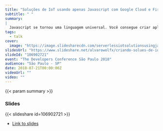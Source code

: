 ```yaml
---
title: "Soluções de IoT usando apenas Javascript com Google Cloud e Firebase"
subtitle: " "
summary:
|
  Javascript se tornou uma linguagem universal. Você consegue criar aplicações Web, Desktop, Backend e agora até mesmo em microcontroladores. Aqui você verá como criar uma solução completa de IoT, desde a coleta de dados dos dispositivos, usando Javascript na ponta e construindo um pipeline de processamento desses dados na nuvem também apenas usando Javascript. Tudo isso em sua grande maioria usando serviços gerenciados e arquitetura serverless, sem ter que se queimar configurando servidores.
tags:
  - talk
cover:
  image: "https://image.slidesharecdn.com/serverlessiotsolutionsusingjavascript-180721142319/95/criando-solues-de-iot-usando-javascript-de-ponta-a-ponta-do-hardware-at-a-nuvem-tdc-sp-2018-1-638.jpg?cb=1532183051"
slidesUrl: "https://www.slideshare.net/alvarowolfx/criando-solues-de-iot-usando-javascript-de-ponta-a-ponta-do-hardware-at-a-nuvem-tdc-sp-2018"
slideId: "106902721"
event: "The Developers Conference São Paulo 2018"
audience: "São Paulo - SP"
date: 2018-07-21T00:00:00Z
videoUrl: ""
video: ""
---
```


<!-- truncate -->

{{< param summary >}}
### Slides
{{< slideshare id=106902721 >}}

- [Link to slides](https://www.slideshare.net/alvarowolfx/criando-solues-de-iot-usando-javascript-de-ponta-a-ponta-do-hardware-at-a-nuvem-tdc-sp-2018)
